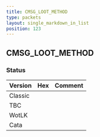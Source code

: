 ```yaml
---
title: CMSG_LOOT_METHOD
type: packets
layout: single_markdown_in_list
position: 123
---
```


## CMSG_LOOT_METHOD

### Status

Version | Hex | Comment
---------- | ---------- | ---------- 
Classic |  |  
TBC |  |  
WotLK |  |  
Cata |  |  
